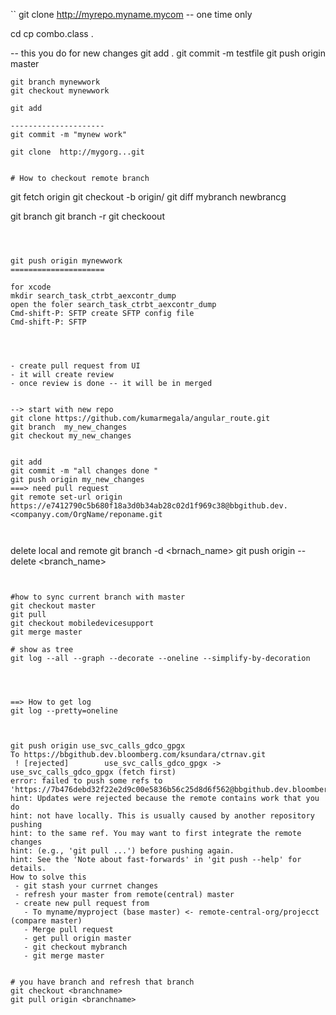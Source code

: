 
``
git clone http://myrepo.myname.mycom -- one time only

cd <currentdirecoty>
cp combo.class .


-- this you do for new changes
git add .
git commit -m testfile
git push origin master


```
git branch mynewwork
git checkout mynewwork

git add 

---------------------
git commit -m "mynew work"

git clone  http://mygorg...git


# How to checkout remote branch
```

git fetch origin
git checkout -b <newbranch> origin/<newbranch>
git diff mybranch newbrancg

git branch
git branch -r 
git checkoout <newlocalbranch>
```



git push origin mynewwork
=====================

for xcode 
mkdir search_task_ctrbt_aexcontr_dump
open the foler search_task_ctrbt_aexcontr_dump
Cmd-shift-P: SFTP create SFTP config file 
Cmd-shift-P: SFTP 




- create pull request from UI
- it will create review
- once review is done -- it will be in merged 


--> start with new repo
git clone https://github.com/kumarmegala/angular_route.git
git branch  my_new_changes
git checkout my_new_changes


git add 
git commit -m "all changes done "
git push origin my_new_changes
===> need pull request 
git remote set-url origin  https://e7412790c5b680f18a3d0b34ab28c02d1f969c38@bbgithub.dev.<companyy.com/OrgName/reponame.git



```
delete local and remote 
git branch -d <brnach_name>
git push origin --delete <branch_name>
```


#how to sync current branch with master
git checkout master
git pull
git checkout mobiledevicesupport
git merge master

# show as tree
git log --all --graph --decorate --oneline --simplify-by-decoration




==> How to get log 
git log --pretty=oneline



git push origin use_svc_calls_gdco_gpgx
To https://bbgithub.dev.bloomberg.com/ksundara/ctrnav.git
 ! [rejected]        use_svc_calls_gdco_gpgx -> use_svc_calls_gdco_gpgx (fetch first)
error: failed to push some refs to 'https://7b476debd32f22e2d9c00e5836b56c25d8d6f562@bbgithub.dev.bloomberg.com/ksundara/ctrnav.git'
hint: Updates were rejected because the remote contains work that you do
hint: not have locally. This is usually caused by another repository pushing
hint: to the same ref. You may want to first integrate the remote changes
hint: (e.g., 'git pull ...') before pushing again.
hint: See the 'Note about fast-forwards' in 'git push --help' for details.
How to solve this 
 - git stash your currnet changes
 - refresh your master from remote(central) master
 - create new pull request from 
   - To myname/myproject (base master) <- remote-central-org/projecct (compare master)
   - Merge pull request
   - get pull origin master
   - git checkout mybranch
   - git merge master 


# you have branch and refresh that branch
git checkout <branchname>
git pull origin <branchname>


